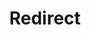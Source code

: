 ﻿---
layout: src/layouts/Redirect.astro
title: Redirect
redirect: https://octopus.com/docs/infrastructure/accounts/username-and-password
pubDate:  2023-01-01
navSearch: false
navSitemap: false
navMenu: false
---
